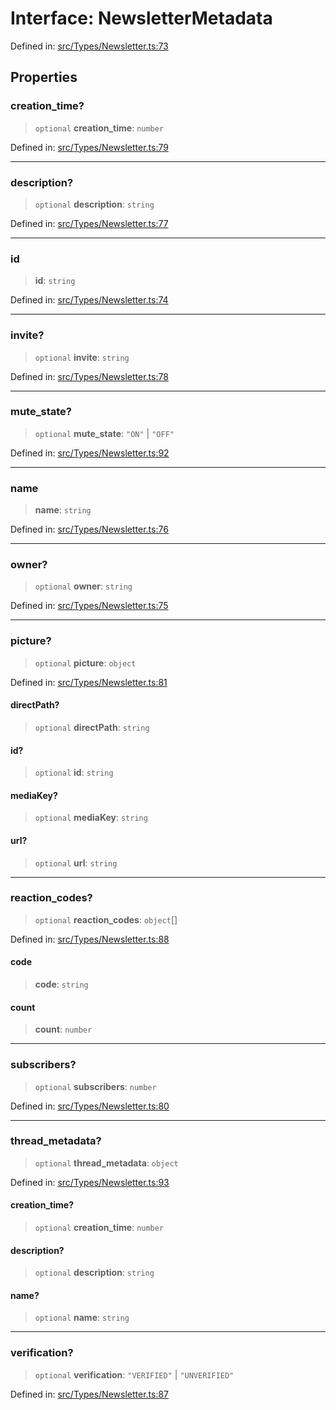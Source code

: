 # Interface: NewsletterMetadata

Defined in: [src/Types/Newsletter.ts:73](https://github.com/Fokusdotid/bail/blob/a1b2bb6d3d63874a4f497e70ebd6347b2869da8e/src/Types/Newsletter.ts#L73)

## Properties

### creation\_time?

> `optional` **creation\_time**: `number`

Defined in: [src/Types/Newsletter.ts:79](https://github.com/Fokusdotid/bail/blob/a1b2bb6d3d63874a4f497e70ebd6347b2869da8e/src/Types/Newsletter.ts#L79)

***

### description?

> `optional` **description**: `string`

Defined in: [src/Types/Newsletter.ts:77](https://github.com/Fokusdotid/bail/blob/a1b2bb6d3d63874a4f497e70ebd6347b2869da8e/src/Types/Newsletter.ts#L77)

***

### id

> **id**: `string`

Defined in: [src/Types/Newsletter.ts:74](https://github.com/Fokusdotid/bail/blob/a1b2bb6d3d63874a4f497e70ebd6347b2869da8e/src/Types/Newsletter.ts#L74)

***

### invite?

> `optional` **invite**: `string`

Defined in: [src/Types/Newsletter.ts:78](https://github.com/Fokusdotid/bail/blob/a1b2bb6d3d63874a4f497e70ebd6347b2869da8e/src/Types/Newsletter.ts#L78)

***

### mute\_state?

> `optional` **mute\_state**: `"ON"` \| `"OFF"`

Defined in: [src/Types/Newsletter.ts:92](https://github.com/Fokusdotid/bail/blob/a1b2bb6d3d63874a4f497e70ebd6347b2869da8e/src/Types/Newsletter.ts#L92)

***

### name

> **name**: `string`

Defined in: [src/Types/Newsletter.ts:76](https://github.com/Fokusdotid/bail/blob/a1b2bb6d3d63874a4f497e70ebd6347b2869da8e/src/Types/Newsletter.ts#L76)

***

### owner?

> `optional` **owner**: `string`

Defined in: [src/Types/Newsletter.ts:75](https://github.com/Fokusdotid/bail/blob/a1b2bb6d3d63874a4f497e70ebd6347b2869da8e/src/Types/Newsletter.ts#L75)

***

### picture?

> `optional` **picture**: `object`

Defined in: [src/Types/Newsletter.ts:81](https://github.com/Fokusdotid/bail/blob/a1b2bb6d3d63874a4f497e70ebd6347b2869da8e/src/Types/Newsletter.ts#L81)

#### directPath?

> `optional` **directPath**: `string`

#### id?

> `optional` **id**: `string`

#### mediaKey?

> `optional` **mediaKey**: `string`

#### url?

> `optional` **url**: `string`

***

### reaction\_codes?

> `optional` **reaction\_codes**: `object`[]

Defined in: [src/Types/Newsletter.ts:88](https://github.com/Fokusdotid/bail/blob/a1b2bb6d3d63874a4f497e70ebd6347b2869da8e/src/Types/Newsletter.ts#L88)

#### code

> **code**: `string`

#### count

> **count**: `number`

***

### subscribers?

> `optional` **subscribers**: `number`

Defined in: [src/Types/Newsletter.ts:80](https://github.com/Fokusdotid/bail/blob/a1b2bb6d3d63874a4f497e70ebd6347b2869da8e/src/Types/Newsletter.ts#L80)

***

### thread\_metadata?

> `optional` **thread\_metadata**: `object`

Defined in: [src/Types/Newsletter.ts:93](https://github.com/Fokusdotid/bail/blob/a1b2bb6d3d63874a4f497e70ebd6347b2869da8e/src/Types/Newsletter.ts#L93)

#### creation\_time?

> `optional` **creation\_time**: `number`

#### description?

> `optional` **description**: `string`

#### name?

> `optional` **name**: `string`

***

### verification?

> `optional` **verification**: `"VERIFIED"` \| `"UNVERIFIED"`

Defined in: [src/Types/Newsletter.ts:87](https://github.com/Fokusdotid/bail/blob/a1b2bb6d3d63874a4f497e70ebd6347b2869da8e/src/Types/Newsletter.ts#L87)
